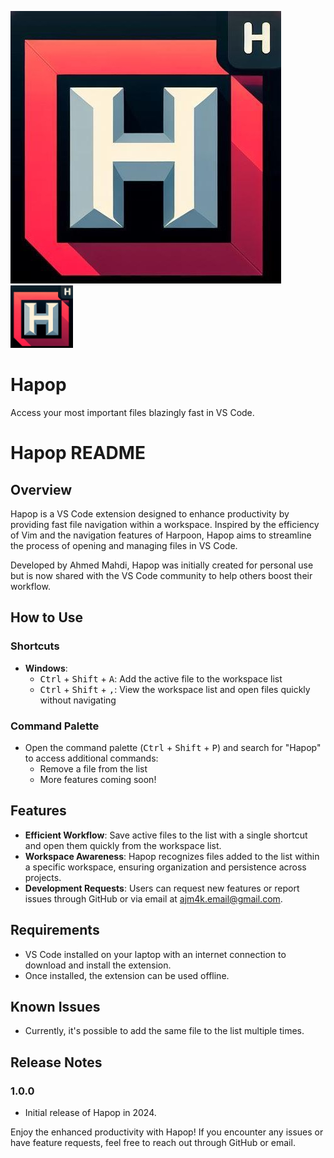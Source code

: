 
![Screenshot of Hapop icon](icon.jpg)
<img src="icon.jpg" alt="Screenshot of Hapop icon" width="100" height="100">


# Hapop
Access your most important files blazingly fast in VS Code.
# Hapop README


## Overview

Hapop is a VS Code extension designed to enhance productivity by providing fast file navigation within a workspace. Inspired by the efficiency of Vim and the navigation features of Harpoon, Hapop aims to streamline the process of opening and managing files in VS Code.

Developed by Ahmed Mahdi, Hapop was initially created for personal use but is now shared with the VS Code community to help others boost their workflow.

## How to Use

### Shortcuts

- **Windows**: 
  - <kbd>Ctrl</kbd> + <kbd>Shift</kbd> + <kbd>A</kbd>: Add the active file to the workspace list
  - <kbd>Ctrl</kbd> + <kbd>Shift</kbd> + <kbd>,</kbd>: View the workspace list and open files quickly without navigating

### Command Palette

- Open the command palette (<kbd>Ctrl</kbd> + <kbd>Shift</kbd> + <kbd>P</kbd>) and search for "Hapop" to access additional commands:
  - Remove a file from the list
  - More features coming soon!

## Features

- **Efficient Workflow**: Save active files to the list with a single shortcut and open them quickly from the workspace list.
- **Workspace Awareness**: Hapop recognizes files added to the list within a specific workspace, ensuring organization and persistence across projects.
- **Development Requests**: Users can request new features or report issues through GitHub or via email at ajm4k.email@gmail.com.

## Requirements

- VS Code installed on your laptop with an internet connection to download and install the extension.
- Once installed, the extension can be used offline.

## Known Issues

- Currently, it's possible to add the same file to the list multiple times.

## Release Notes

### 1.0.0

- Initial release of Hapop in 2024.

Enjoy the enhanced productivity with Hapop! If you encounter any issues or have feature requests, feel free to reach out through GitHub or email.
